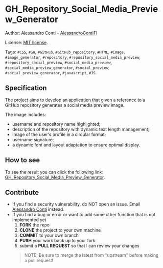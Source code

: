 # GH_Repository_Social_Media_Preview_Generator


Author: Alessandro Conti - [AlessandroConti11](https://github.com/AlessandroConti11)

License: [MIT license](LICENSE).


Tags: `#CSS`, `#GH`, `#GitHub`, `#GitHub_repository`, `#HTML`, `#image`, `#image_generator`, `#repository`, `#repository_social_media_preview`, `#repository_social_preview`, `#social_media_preview`, `#social_media_preview_generator`, `#social_preview`, `#social_preview_generator`, `#javascript`, `#JS`.


## Specification

The project aims to develop an application that given a reference to a GitHub repository generates a social media preview image.

The image includes:
- username and repository name highlighted;
- description of the repository with dynamic text length management;
- image of the user's profile in a circular format;
- username signature;
- a dynamic font and layout adaptation to ensure optimal display.


## How to see

To see the result you can click the following link: [GH_Repository_Social_Media_Preview_Generator](https://alessandroconti11.github.io/GH_Repository_Social_Media_Preview_Generator/).


## Contribute

- If you find a security vulnerability, do NOT open an issue. Email [Alessandro Conti](mailto:ale.conti.1101@gmail.com) instead.
- If you find a bug or error or want to add some other function that is not implemented yet
    1. **FORK** the repo
    2. **CLONE** the project to your own machine
    3. **COMMIT** to your own branch
    4. **PUSH** your work back up to your fork
    5. submit a **PULL REQUEST** so that I can review your changes
  > NOTE: Be sure to merge the latest from "upstream" before making a pull request!
